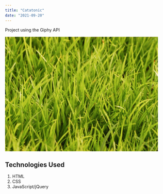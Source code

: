 ```yaml
---
title: "Catatonic"
date: "2021-09-20"
---
```


Project using the Giphy API

![Catatonic](./grass.jpeg)

## Technologies Used

1. HTML
2. CSS
3. JavaScript/jQuery
